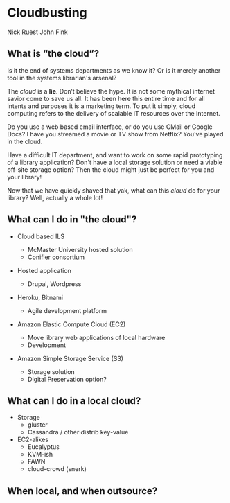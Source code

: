 ﻿Cloudbusting
===

Nick Ruest
John Fink

## What is “the cloud”? 

Is it the end of systems departments as we know it? Or is it merely another tool in the systems librarian's arsenal?

The _cloud_ is a **lie**. Don’t believe the hype. It is not some mythical internet savior come to save us all.  It has been here this entire time and for all intents and purposes it is a marketing term. To put it simply, cloud computing refers to the delivery of scalable IT resources over the Internet. 

Do you use a web based email interface, or do you use GMail or Google Docs? I have you streamed a movie or TV show from Netflix?  You've played in the cloud. 

Have a difficult IT department, and want to work on some rapid prototyping of a library application? Don't have a local storage solution or need a viable off-site storage option? Then the cloud might just be perfect for you and your library!

Now that we have quickly shaved that yak, what can this _cloud_ do for your library? Well, actually a whole lot!

## What can I do in "the cloud"?

* Cloud based ILS
  * McMaster University hosted solution
  * Conifier consortium
* Hosted application
  * Drupal, Wordpress
  

* Heroku, Bitnami
  * Agile development platform
* Amazon Elastic Compute Cloud (EC2)
  * Move library web applications of local hardware
  * Development
* Amazon Simple Storage Service (S3)
  * Storage solution
  * Digital Preservation option?

## What can I do in a local cloud?
* Storage
  * gluster
  * Cassandra / other distrib key-value
* EC2-alikes
  * Eucalyptus
  * KVM-ish
  * FAWN
  * cloud-crowd (snerk)
## When local, and when outsource?

